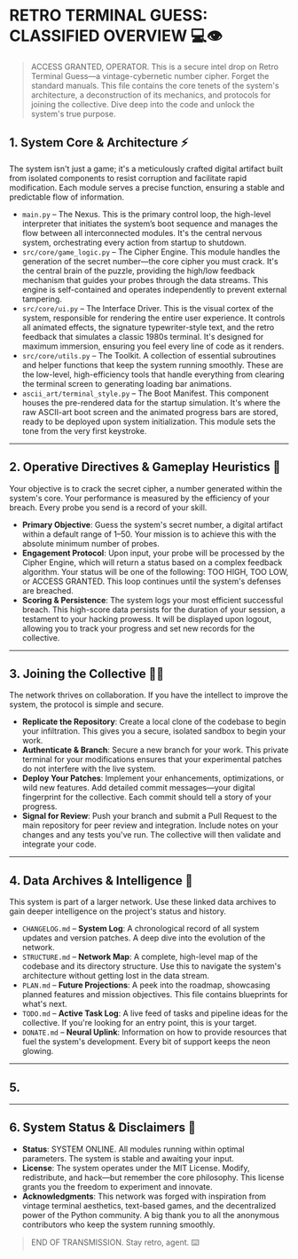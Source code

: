 # RETRO TERMINAL GUESS: CLASSIFIED OVERVIEW 💻👁️

> ACCESS GRANTED, OPERATOR.
> This is a secure intel drop on Retro Terminal Guess—a vintage-cybernetic number cipher. Forget the standard manuals. This file contains the core tenets of the system's architecture, a deconstruction of its mechanics, and protocols for joining the collective. Dive deep into the code and unlock the system's true purpose.

## 1. System Core & Architecture ⚡

The system isn't just a game; it's a meticulously crafted digital artifact built from isolated components to resist corruption and facilitate rapid modification. Each module serves a precise function, ensuring a stable and predictable flow of information.

*   `main.py` – The Nexus. This is the primary control loop, the high-level interpreter that initiates the system’s boot sequence and manages the flow between all interconnected modules. It's the central nervous system, orchestrating every action from startup to shutdown.
*   `src/core/game_logic.py` – The Cipher Engine. This module handles the generation of the secret number—the core cipher you must crack. It's the central brain of the puzzle, providing the high/low feedback mechanism that guides your probes through the data streams. This engine is self-contained and operates independently to prevent external tampering.
*   `src/core/ui.py` – The Interface Driver. This is the visual cortex of the system, responsible for rendering the entire user experience. It controls all animated effects, the signature typewriter-style text, and the retro feedback that simulates a classic 1980s terminal. It's designed for maximum immersion, ensuring you feel every line of code as it renders.
*   `src/core/utils.py` – The Toolkit. A collection of essential subroutines and helper functions that keep the system running smoothly. These are the low-level, high-efficiency tools that handle everything from clearing the terminal screen to generating loading bar animations.
*   `ascii_art/terminal_style.py` – The Boot Manifest. This component houses the pre-rendered data for the startup simulation. It's where the raw ASCII-art boot screen and the animated progress bars are stored, ready to be deployed upon system initialization. This module sets the tone from the very first keystroke.

---

## 2. Operative Directives & Gameplay Heuristics 🎲

Your objective is to crack the secret cipher, a number generated within the system's core. Your performance is measured by the efficiency of your breach. Every probe you send is a record of your skill.

*   **Primary Objective**: Guess the system's secret number, a digital artifact within a default range of 1–50. Your mission is to achieve this with the absolute minimum number of probes.
*   **Engagement Protocol**: Upon input, your probe will be processed by the Cipher Engine, which will return a status based on a complex feedback algorithm. Your status will be one of the following: TOO HIGH, TOO LOW, or ACCESS GRANTED. This loop continues until the system's defenses are breached.
*   **Scoring & Persistence**: The system logs your most efficient successful breach. This high-score data persists for the duration of your session, a testament to your hacking prowess. It will be displayed upon logout, allowing you to track your progress and set new records for the collective.

---

## 3. Joining the Collective 🤝🏽

The network thrives on collaboration. If you have the intellect to improve the system, the protocol is simple and secure.

*   **Replicate the Repository**: Create a local clone of the codebase to begin your infiltration. This gives you a secure, isolated sandbox to begin your work.
*   **Authenticate & Branch**: Secure a new branch for your work. This private terminal for your modifications ensures that your experimental patches do not interfere with the live system.
*   **Deploy Your Patches**: Implement your enhancements, optimizations, or wild new features. Add detailed commit messages—your digital fingerprint for the collective. Each commit should tell a story of your progress.
*   **Signal for Review**: Push your branch and submit a Pull Request to the main repository for peer review and integration. Include notes on your changes and any tests you've run. The collective will then validate and integrate your code.

---

## 4. Data Archives & Intelligence 📂

This system is part of a larger network. Use these linked data archives to gain deeper intelligence on the project's status and history.

*   `CHANGELOG.md` – **System Log**: A chronological record of all system updates and version patches. A deep dive into the evolution of the network.
*   `STRUCTURE.md` – **Network Map**: A complete, high-level map of the codebase and its directory structure. Use this to navigate the system's architecture without getting lost in the data stream.
*   `PLAN.md` – **Future Projections**: A peek into the roadmap, showcasing planned features and mission objectives. This file contains blueprints for what's next.
*   `TODO.md` – **Active Task Log**: A live feed of tasks and pipeline ideas for the collective. If you're looking for an entry point, this is your target.
*   `DONATE.md` – **Neural Uplink**: Information on how to provide resources that fuel the system's development. Every bit of support keeps the neon glowing.

---

## 5.

---

## 6. System Status & Disclaimers 📜

*   **Status**: SYSTEM ONLINE. All modules running within optimal parameters. The system is stable and awaiting your input.
*   **License**: The system operates under the MIT License. Modify, redistribute, and hack—but remember the core philosophy. This license grants you the freedom to experiment and innovate.
*   **Acknowledgments**: This network was forged with inspiration from vintage terminal aesthetics, text-based games, and the decentralized power of the Python community. A big thank you to all the anonymous contributors who keep the system running smoothly.

> END OF TRANSMISSION.
> Stay retro, agent. ⌨️